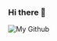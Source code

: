 ### Hi there 👋

<!--
**GiorgioPeng/GiorgioPeng** is a ✨ _special_ ✨ repository because its `README.md` (this file) appears on your GitHub profile.

Here are some ideas to get you started:

- 🔭 I’m currently working on ...
- 🌱 I’m currently learning ...
- 👯 I’m looking to collaborate on ...
- 🤔 I’m looking for help with ...
- 💬 Ask me about ...
- 📫 How to reach me: ...
- 😄 Pronouns: ...
- ⚡ Fun fact: ...
-->
![My Github](https://github-readme-stats.vercel.app/api?username=giorgiopeng&show_icons=true&theme=dracula&include_all_commits=true&count_private=true&hide=prs,issues)
